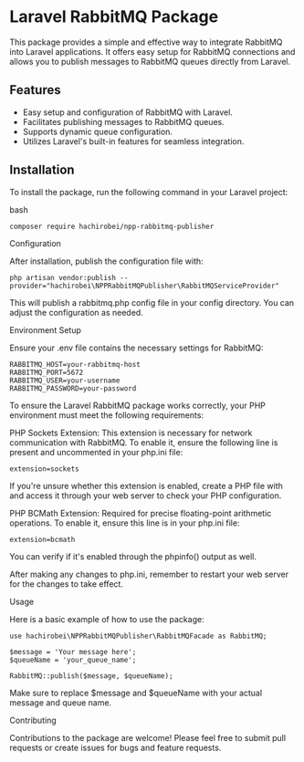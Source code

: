 # Laravel RabbitMQ Package

This package provides a simple and effective way to integrate RabbitMQ into Laravel applications. It offers easy setup for RabbitMQ connections and allows you to publish messages to RabbitMQ queues directly from Laravel.

## Features

- Easy setup and configuration of RabbitMQ with Laravel.
- Facilitates publishing messages to RabbitMQ queues.
- Supports dynamic queue configuration.
- Utilizes Laravel's built-in features for seamless integration.

## Installation

To install the package, run the following command in your Laravel project:

bash
```
composer require hachirobei/npp-rabbitmq-publisher
```

Configuration

After installation, publish the configuration file with:
```
php artisan vendor:publish --provider="hachirobei\NPPRabbitMQPublisher\RabbitMQServiceProvider"
```
This will publish a rabbitmq.php config file in your config directory. You can adjust the configuration as needed.

Environment Setup

Ensure your .env file contains the necessary settings for RabbitMQ:

```
RABBITMQ_HOST=your-rabbitmq-host
RABBITMQ_PORT=5672
RABBITMQ_USER=your-username
RABBITMQ_PASSWORD=your-password
```

To ensure the Laravel RabbitMQ package works correctly, your PHP environment must meet the following requirements:

PHP Sockets Extension: This extension is necessary for network communication with RabbitMQ. To enable it, ensure the following line is present and uncommented in your php.ini file:
```
extension=sockets
```
If you're unsure whether this extension is enabled, create a PHP file with <?php phpinfo(); ?> and access it through your web server to check your PHP configuration.

PHP BCMath Extension: Required for precise floating-point arithmetic operations. To enable it, ensure this line is in your php.ini file:
```
extension=bcmath
```
You can verify if it's enabled through the phpinfo() output as well.

After making any changes to php.ini, remember to restart your web server for the changes to take effect.


Usage

Here is a basic example of how to use the package:
```
use hachirobei\NPPRabbitMQPublisher\RabbitMQFacade as RabbitMQ;

$message = 'Your message here';
$queueName = 'your_queue_name';

RabbitMQ::publish($message, $queueName);
```
Make sure to replace $message and $queueName with your actual message and queue name.

Contributing

Contributions to the package are welcome! Please feel free to submit pull requests or create issues for bugs and feature requests.

